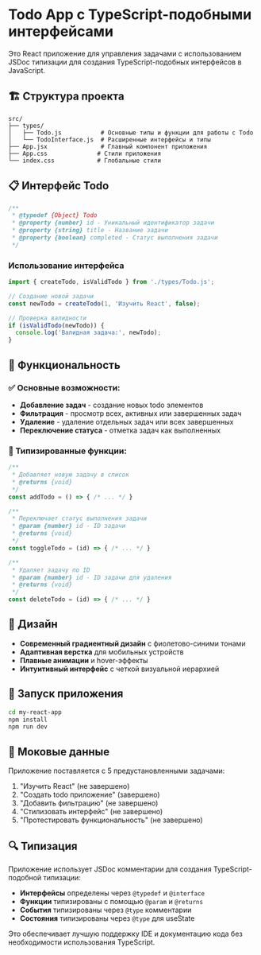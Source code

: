 # Todo App с TypeScript-подобными интерфейсами

Это React приложение для управления задачами с использованием JSDoc типизации для создания TypeScript-подобных интерфейсов в JavaScript.

## 🏗️ Структура проекта

```
src/
├── types/
│   ├── Todo.js           # Основные типы и функции для работы с Todo
│   └── TodoInterface.js  # Расширенные интерфейсы и типы
├── App.jsx               # Главный компонент приложения
├── App.css              # Стили приложения
└── index.css            # Глобальные стили
```

## 📋 Интерфейс Todo

```javascript
/**
 * @typedef {Object} Todo
 * @property {number} id - Уникальный идентификатор задачи
 * @property {string} title - Название задачи
 * @property {boolean} completed - Статус выполнения задачи
 */
```

### Использование интерфейса

```javascript
import { createTodo, isValidTodo } from './types/Todo.js';

// Создание новой задачи
const newTodo = createTodo(1, 'Изучить React', false);

// Проверка валидности
if (isValidTodo(newTodo)) {
  console.log('Валидная задача:', newTodo);
}
```

## 🎯 Функциональность

### ✅ Основные возможности:
- **Добавление задач** - создание новых todo элементов
- **Фильтрация** - просмотр всех, активных или завершенных задач
- **Удаление** - удаление отдельных задач или всех завершенных
- **Переключение статуса** - отметка задач как выполненных

### 🔧 Типизированные функции:

```javascript
/**
 * Добавляет новую задачу в список
 * @returns {void}
 */
const addTodo = () => { /* ... */ }

/**
 * Переключает статус выполнения задачи
 * @param {number} id - ID задачи
 * @returns {void}
 */
const toggleTodo = (id) => { /* ... */ }

/**
 * Удаляет задачу по ID
 * @param {number} id - ID задачи для удаления
 * @returns {void}
 */
const deleteTodo = (id) => { /* ... */ }
```

## 🎨 Дизайн

- **Современный градиентный дизайн** с фиолетово-синими тонами
- **Адаптивная верстка** для мобильных устройств
- **Плавные анимации** и hover-эффекты
- **Интуитивный интерфейс** с четкой визуальной иерархией

## 🚀 Запуск приложения

```bash
cd my-react-app
npm install
npm run dev
```

## 📝 Моковые данные

Приложение поставляется с 5 предустановленными задачами:

1. "Изучить React" (не завершено)
2. "Создать todo приложение" (завершено)
3. "Добавить фильтрацию" (не завершено)
4. "Стилизовать интерфейс" (не завершено)
5. "Протестировать функциональность" (не завершено)

## 🔍 Типизация

Приложение использует JSDoc комментарии для создания TypeScript-подобной типизации:

- **Интерфейсы** определены через `@typedef` и `@interface`
- **Функции** типизированы с помощью `@param` и `@returns`
- **События** типизированы через `@type` комментарии
- **Состояния** типизированы через `@type` для useState

Это обеспечивает лучшую поддержку IDE и документацию кода без необходимости использования TypeScript.

